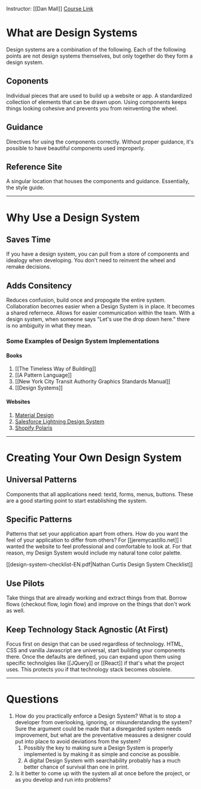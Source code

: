 Instructor: [[Dan Mall]]
[Course Link](https://www.skillshare.com/classes/Digital-Design-Creating-Design-Systems-for-Easier-Better-Faster-Design/1463075607?via=list-57)

# What are Design Systems
Design systems are a combination of the following. Each of the following points are not design systems themselves, but only together do they form a design system. 
## Coponents 
Individual pieces that are used to build up a website or app. A standardized collection of elements that can be drawn upon. Using components keeps things looking cohesive and prevents you from reinventing the wheel. 
## Guidance
Directives for using the components correctly. Without proper guidance, it's possible to have beautiful components used improperly. 
## Reference Site
A singular location that houses the components and guidance. Essentially, the style guide. 

---

# Why Use a Design System
## Saves Time
If you have a design system, you can pull from a store of components and idealogy when developing. You don't need to reinvent the wheel and remake decisions. 
## Adds Consitency
Reduces confusion, build once and propogate the entire system. Collaboration becomes easier when a Design System is in place. It becomes a shared refernece. Allows for easier communication within the team. With a design system, when someone says "Let's use the drop down here." there is no ambiguity in what they mean. 
### Some Examples of Design System Implementations
#### Books
1. [[The Timeless Way of Building]]
2. [[A Pattern Language]]
3. [[New York City Transit Authority Graphics Standards Manual]]
4. [[Design Systems]]
#### Websites
1. [Material Design](https://material.io/design)
2. [Salesforce Lightning Design System](https://www.lightningdesignsystem.com)
3. [Shopify Polaris](https://polaris.shopify.com)

---

# Creating Your Own Design System
## Universal Patterns
Components that all applications need: textd, forms, menus, buttons. These are a good starting point to start establishing the system. 
## Specific Patterns
Patterns that set your application apart from others. How do you want the feel of your application to differ from others? For [[jeremycastillo.net]] I wanted the website to feel professional and comfortable to look at. For that reason, my Design System would include my natural tone color palette. 

[[design-system-checklist-EN.pdf|Nathan Curtis Design System Checklist]]

## Use Pilots
Take things that are already working and extract things from that. Borrow flows (checkout flow, login flow) and improve on the things that don't work as well.
## Keep Technology Stack Agnostic (At First)
Focus first on design that can be used regardless of technology. HTML, CSS and vanilla Javascript are universal, start building your components there. Once the defaults are defined, you can expand upon them using specific technolgies like [[JQuery]] or [[React]] if that's what the project uses. This protects you if that technology stack becomes obsolete. 

---

# Questions 
1. How do you practically enforce a Design System? What is to stop a developer from overlooking, ignoring, or misunderstanding the system? Sure the argument could be made that a disregarded system needs improvement, but what are the preventative measures a designer could put into place to avoid deviations from the system? 
	1. Possibly the key to making sure a Design System is properly implemented is by making it as simple and concise as possible. 
	2. A digital Design System with searchability probably has a much better chance of survival than one in print. 
2. Is it better to come up with the system all at once before the project, or as you develop and run into problems? 